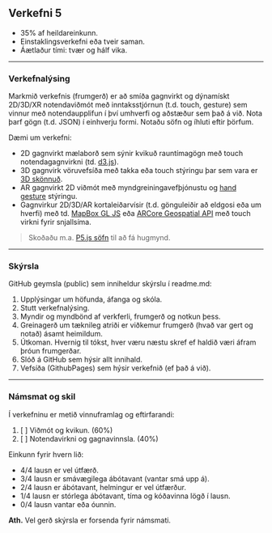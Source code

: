 ## Verkefni 5

- 35% af heildareinkunn.
- Einstaklingsverkefni eða tveir saman.
- Áætlaður tími: tvær og hálf vika.
  
---

### Verkefnalýsing

Markmið verkefnis (frumgerð) er að smíða gagnvirkt og dýnamískt 2D/3D/XR notendaviðmót með inntaksstjórnun (t.d. touch, gesture) sem vinnur með notendaupplifun í því umhverfi og aðstæður sem það á við. Nota þarf gögn (t.d. JSON) í einhverju formi. Notaðu söfn og íhluti eftir þörfum.

Dæmi um verkefni:
- 2D gagnvirkt mælaborð sem sýnir kvikuð rauntímagögn með touch notendagagnvirkni (td. [d3.js](https://d3js.org/)).
- 3D gagnvirk vöruvefsíða með takka eða touch stýringu þar sem vara er [3D skönnuð](https://alicevision.org/#meshroom).
- AR gagnvirkt 2D viðmót með myndgreiningavefþjónustu og [hand gesture](https://github.com/GunnarThorunnarson/FORR3FV05EU/wiki/Vi%C3%B0m%C3%B3t#gestures) stýringu.
- Gagnvirkur 2D/3D/AR kortaleiðarvísir (t.d. gönguleiðir að eldgosi eða um hverfi) með td. [MapBox GL JS](https://www.mapbox.com/mapbox-gljs) eða [ARCore Geospatial API](https://www.youtube.com/watch?v=udoSz_UBUdc) með touch virkni fyrir snjallsíma.
  
> Skoðaðu m.a. [P5.js söfn](https://p5js.org/libraries/) til að fá hugmynd.

<!--
- VR umhverfi með hand-gesture [leapmotion](https://www.ultraleap.com/) stýringu á 3D hlut.
-->


---

### Skýrsla
GitHub geymsla (public) sem inniheldur skýrslu í readme.md:

  1. Upplýsingar um höfunda, áfanga og skóla.
  1. Stutt verkefnalýsing.
  1. Myndir og myndbönd af verkferli, frumgerð og notkun þess.
  1. Greinagerð um tæknileg atriði er viðkemur frumgerð (hvað var gert og notað) ásamt
  heimildum. 
  1. Útkoman. Hvernig til tókst, hver væru næstu skref ef haldið væri áfram þróun frumgerðar.
  1. Slóð á GitHub sem hýsir allt innihald.
  1. Vefsíða (GithubPages) sem hýsir verkefnið (ef það á við).

---

### Námsmat og skil
Í verkefninu er metið vinnuframlag og eftirfarandi:

1. [ ] Viðmót og kvikun. (60%)
1. [ ] Notendavirkni og gagnavinnsla. (40%)

Einkunn fyrir hvern lið: 
- 4/4 lausn er vel útfærð.
- 3/4 lausn er smávægilega ábótavant (vantar smá upp á).
- 2/4 lausn er ábótavant, helmingur er vel útfærður.
- 1/4 lausn er stórlega ábótavant, tíma og kóðavinna lögð í lausn.
- 0/4 lausn vantar eða óunnin.

**Ath.** Vel gerð skýrsla er forsenda fyrir námsmati.
